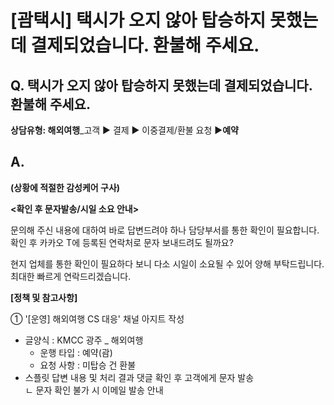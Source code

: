 # [괌택시] 택시가 오지 않아 탑승하지 못했는데 결제되었습니다. 환불해 주세요.

**Q. 택시가 오지 않아 탑승하지 못했는데 결제되었습니다. 환불해 주세요.**
--------------------------------------------

**상담유형: 해외여행**\_고객 ▶ 결제 ▶ 이중결제/환불 요청 ▶****예약****

**A.**
------

**(상황에 적절한 감성케어 구사)**

**<확인 후 문자발송/시일 소요 안내>**

문의해 주신 내용에 대하여 바로 답변드려야 하나 담당부서를 통한 확인이 필요합니다.  
확인 후 카카오 T에 등록된 연락처로 문자 보내드려도 될까요?  
  
현지 업체를 통한 확인이 필요하다 보니 다소 시일이 소요될 수 있어 양해 부탁드립니다.   
최대한 빠르게 연락드리겠습니다.

**[정책 및 참고사항]**

① '[운영] 해외여행 CS 대응' 채널 아지트 작성

* 글양식 : KMCC 광주 \_ 해외여행  
  - 운행 타입 : 예약(괌)  
  - 요청 사항 : 미탑승 건 환불
* 스플릿 답변 내용 및 처리 결과 댓글 확인 후 고객에게 문자 발송  
  ㄴ 문자 확인 불가 시 이메일 발송 안내